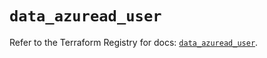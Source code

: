 # `data_azuread_user`

Refer to the Terraform Registry for docs: [`data_azuread_user`](https://registry.terraform.io/providers/hashicorp/azuread/3.4.0/docs/data-sources/user).
